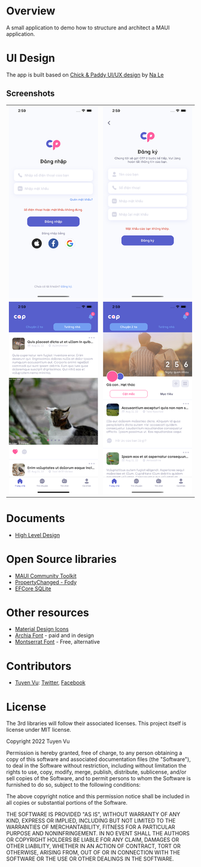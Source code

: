 # Overview

A small application to demo how to structure and architect a MAUI application.

# UI Design
The app is built based on [Chick & Paddy UI/UX design](https://www.figma.com/file/9c7eVSVWLxGgq6biJq7wxm/Chick-%26-Paddy-App) by [Na Le](https://www.facebook.com/profile.php?id=100024559789551)

## Screenshots
<table width="100%">
<tr>
<td>
<img width="100%" alt='Sign in' src='./docs/images/sign-in.png'/>
</td>
<td>
<img width="100%" alt='Sign up' src='./docs/images/sign-up.png'/>
</td>
</tr>
<tr>
<td>
<img width="100%" alt='News Feeds' src='./docs/images/news-feeds.png'/>
</td>
<td>
<img width="100%" alt='Stories' src='./docs/images/stories.png'/>
</td>
</tr>
</table>

# Documents
- [High Level Design](./docs/high-level-design.md)

# Open Source libraries
- [MAUI Community Toolkit](https://github.com/xamarin/XamarinCommunityToolkit)
- [PropertyChanged - Fody](https://github.com/Fody/PropertyChanged)
- [EFCore SQLite](https://docs.microsoft.com/en-us/ef/core/get-started/xamarin)

# Other resources
- [Material Design Icons](https://materialdesignicons.com/)
- [Archia Font](https://befonts.com/archia-font-family.html) - paid and in design
- [Montserrat Font](https://fonts.google.com/specimen/Montserrat?query=monts) - Free, alternative

# Contributors

- [Tuyen Vu](https://github.com/tuyen-vuduc): [Twitter](https://twitter.com/tuyen_vuduc), [Facebook](https://facebook.com/tuyen-vuduc0902)

# License
The 3rd libraries will follow their associated licenses. This project itself is license under MIT license.

Copyright 2022 Tuyen Vu

Permission is hereby granted, free of charge, to any person obtaining a copy of this software and associated documentation files (the "Software"), to deal in the Software without restriction, including without limitation the rights to use, copy, modify, merge, publish, distribute, sublicense, and/or sell copies of the Software, and to permit persons to whom the Software is furnished to do so, subject to the following conditions:

The above copyright notice and this permission notice shall be included in all copies or substantial portions of the Software.

THE SOFTWARE IS PROVIDED "AS IS", WITHOUT WARRANTY OF ANY KIND, EXPRESS OR IMPLIED, INCLUDING BUT NOT LIMITED TO THE WARRANTIES OF MERCHANTABILITY, FITNESS FOR A PARTICULAR PURPOSE AND NONINFRINGEMENT. IN NO EVENT SHALL THE AUTHORS OR COPYRIGHT HOLDERS BE LIABLE FOR ANY CLAIM, DAMAGES OR OTHER LIABILITY, WHETHER IN AN ACTION OF CONTRACT, TORT OR OTHERWISE, ARISING FROM, OUT OF OR IN CONNECTION WITH THE SOFTWARE OR THE USE OR OTHER DEALINGS IN THE SOFTWARE.
